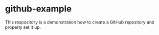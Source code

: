 # github-example
This respository is a demonstration how to create a GitHub repository and properly set it up.
